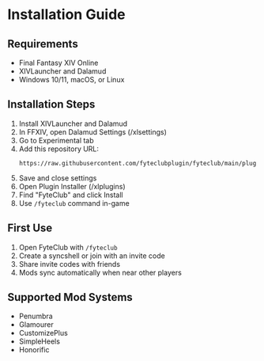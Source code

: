 # Installation Guide

## Requirements
- Final Fantasy XIV Online
- XIVLauncher and Dalamud
- Windows 10/11, macOS, or Linux

## Installation Steps
1. Install XIVLauncher and Dalamud
2. In FFXIV, open Dalamud Settings (/xlsettings)
3. Go to Experimental tab
4. Add this repository URL:
   ```
   https://raw.githubusercontent.com/fyteclubplugin/fyteclub/main/plugin/repo.json
   ```
5. Save and close settings
6. Open Plugin Installer (/xlplugins)
7. Find "FyteClub" and click Install
8. Use `/fyteclub` command in-game

## First Use
1. Open FyteClub with `/fyteclub`
2. Create a syncshell or join with an invite code
3. Share invite codes with friends
4. Mods sync automatically when near other players


## Supported Mod Systems
- Penumbra
- Glamourer
- CustomizePlus
- SimpleHeels
- Honorific
